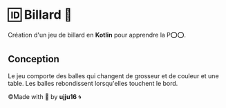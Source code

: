 # :id: Billard :8ball:

Création d'un jeu de billard en __Kotlin__ pour apprendre la P:o::o:.

## Conception

Le jeu comporte des balles qui changent de grosseur et de couleur et une table. Les balles rebondissent lorsqu'elles touchent le bord.




:copyright:Made with :purple_heart: by __ujju16__ :cyclone: